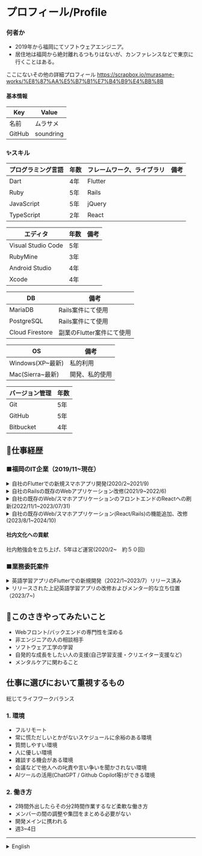 # プロフィール/Profile

### 何者か
- 2019年から福岡にてソフトウェアエンジニア。 
- 居住地は福岡から絶対離れるつもりはないが、カンファレンスなどで東京に行くことはある。

ここにないその他の詳細プロフィール
https://scrapbox.io/murasame-works/%E8%87%AA%E5%B7%B1%E7%B4%B9%E4%BB%8B

#### 基本情報
|  Key  |  Value  |
| ---- | ---- |
|  名前  |  ムラサメ  |
|  GitHub  |  soundring  |

 ### ✨スキル
|  プログラミング言語  |  年数  |  フレームワーク、ライブラリ  |  備考  |
| ---- | ---- | ---- | ---- |
|  Dart  |  4年  |  Flutter  |    |
|  Ruby  | 5年  |  Rails  |    |
|  JavaScript  | 5年  |  jQuery |  |
|  TypeScript  | 2年  |  React |  |

|   エディタ  |  年数  |  備考  |
| ---- | ---- | ---- |
|  Visual Studio Code	  |  5年  |    |
|  RubyMine	  |  3年  |    |
|  Android Studio |  4年  |    |
|  Xcode  |  4年  |    |

|   DB  |  備考  |
| ---- | ---- |
|  MariaDB |  Rails案件にて使用 |
|  PostgreSQL |  Rails案件にて使用 |
|  Cloud Firestore |  副業のFlutter案件にて使用 |

|   OS  |  備考  |
| ---- | ---- |
|  Windows(XP~最新) |  私的利用  |
|  Mac(Sierra~最新)  |  開発、私的使用  |

|   バージョン管理  |  年数  |
| ---- | ---- |
|  Git |  5年 |
|  GitHub |  5年 |
|  Bitbucket |  4年 |


## 🔭仕事経歴
### ■福岡のIT企業（2019/11~現在）
<details><summary>自社のFlutterでの新規スマホアプリ開発(2020/2~2021/9)</summary>

[担当業務]
- Flutterの技術調査 
- Firebaseの技術調査 
- アプリのアイコン制作(Affinity Designerで制作)
- アプリのフロントエンド開発
- バックエンドのAPI開発
- 総合テスト
- アプリおよびサーバーサイドのリリース作業
- Flutterのアップデート(2.0⇨3.0)
- 状態管理パッケージをproviderからriverpodへ移行

社内にアプリエンジニアがおらず、まずFlutterをインプットからスタート。 
0からリリースまでアプリのフロントエンド開発を全て担当。
バックエンドのAPI開発も一部担当。
当時はFlutterの日本語情報が少なく、問題解決のために英語情報を見に行ったりGitHubのissueを見に行ったりした。

##### ［環境・構成］
- DB：MariaDB
- 言語：Dart、Ruby
- フレームワーク：Flutter、Rails、React
- その他：Docker、AWS(S3)、Firebase Dynamic Links、Firebase Crashlytics、Firebase Cloud Messaging

##### ［メンバー構成／役割］ 
2~3人/メンバー
</details>


<details><summary>自社のRailsの既存のWebアプリケーション改修(2021/9~2022/6)</summary>
 
[担当業務]
- 機能追加
- 機能改善
- バグ修正
- 総合テスト

#### 開発例
データの一括で複製(DelayedJob)

##### ［環境・構成］
- DB：MariaDB
- 言語：JavaScript、Ruby
- フレームワーク：Bootstrap3、Backbone.js、Rails
- その他：Docker、AWS EC2

##### ［メンバー構成／役割］ 
最大6人/メンバー
</details>

<details><summary>自社の既存のWeb/スマホアプリケーションのフロントエンドのReactへの刷新(2022/11/1~2023/07/31)</summary>
 
##### [担当業務]
- Backbone.jsからReactへのフロントエンドの刷新
- Cordovaのアップデート作業(iOS/Android)
- 総合テスト

Cordovaのバージョンが古い影響でアプリのリリースができない状態になっていた。
Cordovaには初めて触れたがFlutterで得たモバイル関係の知識も活用しつつアップデートを行なった。

フロントエンドの環境の刷新も行なった。
状態管理はReact Hooksを使用。

##### ［メンバー構成／役割］ 
3~5人/メンバー

##### ［環境・構成］
- DB：PostgreSQL
- 言語：TypeScript、Ruby
- フレームワーク：Cordova、Backbone.js、React、Rails
- その他：Docker、AWS(EC2/S3/RDS/Amazon SNS/CloudWatch)
</details>

<details><summary>自社の既存のWeb/スマホアプリケーション(React/Rails)の機能追加、改修(2023/8/1~2024/10)</summary>

##### [担当業務]
- 機能追加
- 機能改善
- バグ修正
- 総合テスト
- リリース作業(サーバ/スマホアプリ)
- プロジェクトリーダー(2024/3~)
  - 部会での進捗報告、週１のチーム内会議の進行、経営側との取り組むタスク等の打ち合わせ
  - 要件定義、設計

#### 開発したもの例
- CSVでの一括ダウンロード機能
- Excelファイルの取り込み機能(Roo使用)
- 使いやすいようにテストデータ(seedファイル)の改修
- ActionCable、Sidekiq、Redisを使用したリアルタイム通信を伴う機能
- rubocopのバージョンアップ & TODOになってるcopに対応
  - 警告件数：3000個くらい
- rubocop-rspecの導入
- rubocop-railsの導入

##### ［メンバー構成／役割］ 
最大４人/メンバー(2024/3〜リーダー)

##### ［環境・構成］
- DB：PostgreSQL
- 言語：TypeScript、Ruby
- フレームワーク：Cordova、React、Rails
- その他：Docker、AWS(EC2/S3/RDS/Amazon SNS/CloudWatch)
</details>



#### 社内文化への貢献
社内勉強会を立ち上げ、5年ほど運営(2020/2~　約５０回)

### ■業務委託案件
<details><summary>英語学習アプリのFlutterでの新規開発（2022/1~2023/7）リリース済み</summary>

##### [担当業務]
- アプリ開発全般(仕様打ち合わせ・検討、実装、CI/CD環境構築)
- デザインはデザイナーさんが担当
- 開発だけでなくクライアントさんに技術的なアドバイスなど行う技術顧問的なことも担当。

参画した際に作りかけで動作不十分であったため既存のコードも使いながら0から作り直した。
音声認識(speech_to_text)やテキスト読み上げ(flutter_tts)など、OS依存の機能を使用。
Flutter案件としてはネイティブの機能を使うところが結構珍しいかもしれない。
日本語情報があまりない中での開発経験を得られた。
エンジニアではない社長さんへのヒアリング・提案・説明の経験を得られた。

##### ［環境・構成］
- DB:Firebase Firestore
- 言語 Dart
- フレームワーク: Flutter
- その他:Codemagic、deploygate、Firebase Authentication、Cloud Firestore

##### ［メンバー構成／役割］ 
1人/開発担当
</details>

<details><summary>リリースされた上記英語学習アプリの改修およびメンター的な立ち位置（2023/7~)</summary>
 
##### [担当業務]
基本的に非エンジニアのクライアントさんの技術的な相談にのるメンターをやっている。
</details>

## 👀このさきやってみたいこと
- Webフロント/バックエンドの専門性を深める
- 非エンジニアの人の相談相手
- ソフトウェア工学の学習
- 自発的な成長をしたい人の支援(自己学習支援・クリエイター支援など)
- メンタルケアに関わること


## 仕事に選びにおいて重視するもの
総じてライフワークバランス

### 1. 環境
- フルリモート
- 常に慌ただしいとかがないスケジュールに余裕のある環境
- 質問しやすい環境
- 人に優しい環境
- 雑談する機会がある環境
- 会議などで他人への叱責や言い争いを聞かされない環境
- AIツールの活用(ChatGPT / Github Copilot等)ができる環境

### 2. 働き方
- 2時間外出したらその分2時間作業するなど柔軟な働き方
- メンバーの間の調整や集団をまとめる必要がない
- 開発メインに携われる
- 週3~4日

</details>



---

<details><summary>English</summary>

### Who Am I
- IT engineer in Fukuoka since 2019.
- Intends to stay in Fukuoka but occasionally travels to Tokyo for conferences.

More details on my profile: [https://scrapbox.io/murasame-works/%E8%87%AA%E5%B7%B1%E7%B4%B9%E4%BB%8B](https://scrapbox.io/murasame-works/%E8%87%AA%E5%B7%B1%E7%B4%B9%E4%BB%8B)

#### Basic Information
|  Key  |  Value  |
| ---- | ---- |
|  Name  |  Murasame  |
|  GitHub  |  soundring  |

### ✨Skills
| Programming Language | Years | Frameworks/Libraries | Notes |
| ---- | ---- | ---- | ---- |
| Dart | 4 years | Flutter |  |
| Ruby | 5 years | Rails |  |
| JavaScript | 5 years | jQuery |  |
| TypeScript | 2 years | React |  |

| Editor | Years | Notes |
| ---- | ---- | ---- |
| Visual Studio Code | 5 years |  |
| RubyMine | 3 years |  |
| Android Studio | 4 years |  |
| Xcode | 4 years |  |

| DB | Notes |
| ---- | ---- |
| MariaDB | Used in Rails projects |
| PostgreSQL | Used in Rails projects |
| Cloud Firestore | Used in side Flutter projects |

| OS | Notes |
| ---- | ---- |
| Windows (XP~Latest) | Personal use |
| Mac (Sierra~Latest) | Development, personal use |

| Version Control | Years |
| ---- | ---- |
| Git | 5 years |
| GitHub | 5 years |
| Bitbucket | 4 years |

<details><summary>Other Tools I've Used</summary>

- RedMine
- Affinity Designer (iPad)
- Affinity Photo (iPad)
</details>

## 🔭 Work Experience
### ■ IT Company in Fukuoka (2019/11~Present)
<details><summary>Development of New Mobile App (2020/2~2021/9)</summary>

[Responsibilities]
- Conducted technology research for Flutter
- Conducted technology research for Firebase
- Created app icons using Affinity Designer
- Frontend app development
- Backend API development
- Comprehensive testing
- Release work for app and server-side
- Updated Flutter (2.0 to 3.0)
- Migrated state management from provider to riverpod

There were no app engineers in-house, so I started by learning Flutter. I was responsible for all frontend development from scratch to release and partially responsible for backend API development. At the time, Japanese resources for Flutter were scarce, so I often referred to English resources and GitHub issues for problem-solving.

##### [Environment/Configuration]
- DB: MariaDB
- Languages: Dart, Ruby
- Frameworks: Flutter, Rails, React
- Others: Docker, AWS (S3), Firebase Dynamic Links, Firebase Crashlytics, Firebase Cloud Messaging

##### [Team Structure/Role]
2-3 members
</details>

<details><summary>Modification of Existing Web Applications (2021/9~2022/6)</summary>

[Responsibilities]
- Feature additions
- Feature improvements
- Bug fixes
- Comprehensive testing

#### Example Development
Bulk data duplication (DelayedJob)

##### [Environment/Configuration]
- DB: MariaDB
- Languages: JavaScript, Ruby
- Frameworks: Bootstrap3, Backbone.js, Rails
- Others: Docker, AWS EC2

##### [Team Structure/Role]
Up to 6 members
</details>

<details><summary>Frontend Overhaul of Existing Web/Mobile Applications (2022/11/1~2023/07/31)</summary>

##### [Responsibilities]
- Overhauled frontend from Backbone.js to React
- Updated Cordova (iOS/Android)
- Comprehensive testing

The app couldn't be released due to the outdated Cordova version. Although new to Cordova, I utilized mobile knowledge gained from Flutter to perform the update. Also refreshed the frontend environment using React Hooks for state management.

##### [Team Structure/Role]
3-5 members

##### [Environment/Configuration]
- DB: PostgreSQL
- Languages: TypeScript, Ruby
- Frameworks: Cordova, Backbone.js, React, Rails
- Others: Docker, AWS (EC2/S3/RDS/Amazon SNS/CloudWatch)
</details>

<details><summary>Feature Additions and Modifications to Existing Web/Mobile Applications (2023/8/1~)</summary>

##### [Responsibilities]
- Feature additions
- Feature improvements
- Bug fixes
- Comprehensive testing
- Release work (Server/Mobile App)
- Project leader (from 2024/3)
  - Progress reporting in departmental meetings, weekly team meetings, tasks with management
  - Requirements definition, design

#### Example Developments
- Bulk download feature via CSV
- Excel file import feature (using Roo)
- Improved test data (seed files) for usability
- Real-time communication features using ActionCable, Sidekiq, Redis
- Upgraded rubocop and addressed TODOs
  - Around 3000 warnings
- Introduced rubocop-rspec
- Introduced rubocop-rails

##### [Team Structure/Role]
Up to 4 members (Leader from 2024/3)

##### [Environment/Configuration]
- DB: PostgreSQL
- Languages: TypeScript, Ruby
- Frameworks: Cordova, React, Rails
- Others: Docker, AWS (EC2/S3/RDS/Amazon SNS/CloudWatch)
</details>

#### Contributions to Company Culture
Started and have been running internal study sessions for about 5 years (2020/2-Present, ~50 sessions)

### ■ Freelance Projects
<details><summary>Development of a New English Learning App (2022/1~2023/7) Released</summary>

##### [Responsibilities]
- Overall app development (specification meetings, implementation, CI/CD setup)
- Design handled by a designer
- Acted as a technical advisor to the client, offering technical guidance

Rebuilt the app from scratch, using some existing code, as it was incomplete and not functioning properly. Used OS-dependent features like speech recognition (speech_to_text) and text-to-speech (flutter_tts). Gained development experience with limited Japanese resources. Acquired experience in client interactions, proposals, and explanations with non-engineering executives.

##### [Environment/Configuration]
- DB: Firebase Firestore
- Language: Dart
- Framework: Flutter
- Others: Codemagic, deploygate, Firebase Authentication, Cloud Firestore

##### [Team Structure/Role]
1 person/Developer
</details>

<details><summary>Maintenance and Mentoring for the Released English Learning App (2023/7~)</summary>

##### [Responsibilities]
Primarily mentoring the non-engineer client on technical consultations.
</details>

## 👀 Things I Want to Try Next
- Deepen expertise in web frontend/backend
- Study software engineering
- Support self-motivated growth (self-learning support, creator support, etc.)

<details><summary>What I Prioritize in Job Selection and Environments Where I Can Excel</summary>

## 1. Work-Life Balance
- Fully remote
- Not constantly on a tight schedule
- Stress-free environment
- Flexible work style, such as working extra hours after a 2-hour break

## 2. Position
- Exclude positions involving coordination or leadership among members
- Focus on development

## 3. Human Relations
- Environment where questions are easily asked
- No harsh communication
- Opportunities for casual conversation
- No exposure to reprimands or disputes in meetings

## 4. Development Environment
- Automated deployment
- Minimal psychological burden for release tasks
- Utilization of AI tools (ChatGPT / GitHub Copilot)
</details>

</details>
